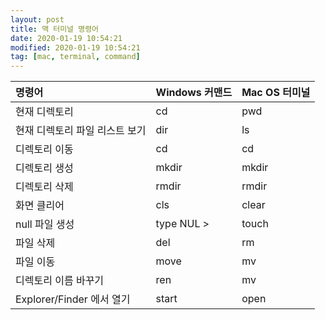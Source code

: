 ```yaml
---
layout: post
title: 맥 터미널 명령어
date: 2020-01-19 10:54:21
modified: 2020-01-19 10:54:21
tag: [mac, terminal, command]
---
```


| 명령어 | Windows 커맨드 | Mac OS 터미널 |
|:---|:---|:---|
| 현재 디렉토리 | cd | pwd |
| 현재 디렉토리 파일 리스트 보기 | dir | ls |
| 디렉토리 이동 | cd | cd |
| 디렉토리 생성 | mkdir | mkdir |
| 디렉토리 삭제 | rmdir | rmdir |
| 화면 클리어 | cls | clear |
| null 파일 생성 | type NUL &gt; | touch |
| 파일 삭제 | del | rm |
| 파일 이동 | move | mv |
| 디렉토리 이름 바꾸기 | ren | mv |
| Explorer/Finder 에서 열기 | start | open |

